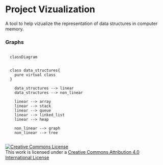 
# Project Vizualization
A tool to help vizualize the representation of data structures
in computer memory.

### Graphs


```mermaid

  classDiagram
 
  
  class data_structures{
    pure virtual class
  }

    data_structures --> linear
    data_structures --> non_linear

    linear --> array
    linear --> stack
    linear --> queue
    linear --> linked_list
    linear --> heap

    non_linear --> graph
    non_linear --> tree


```






<a rel="license" href="http://creativecommons.org/licenses/by/4.0/"><img alt="Creative Commons License" style="border-width:0" src="https://i.creativecommons.org/l/by/4.0/88x31.png" /></a><br />This work is licensed under a <a rel="license" href="http://creativecommons.org/licenses/by/4.0/">Creative Commons Attribution 4.0 International License</a>

